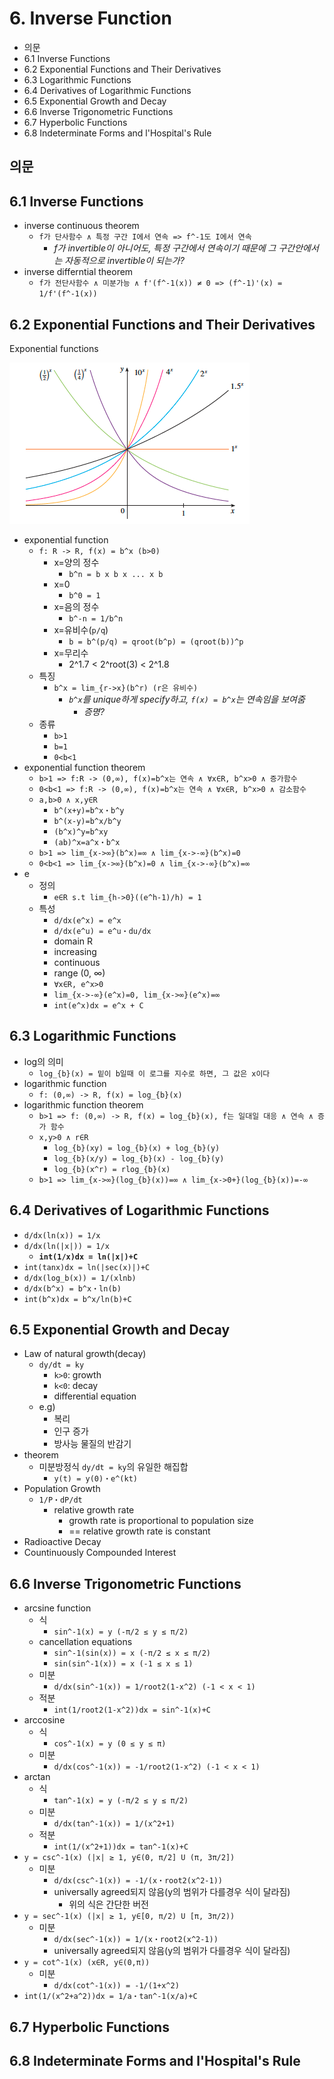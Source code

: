 # 6. Inverse Function

- 의문
- 6.1 Inverse Functions
- 6.2 Exponential Functions and Their Derivatives
- 6.3 Logarithmic Functions
- 6.4 Derivatives of Logarithmic Functions
- 6.5 Exponential Growth and Decay
- 6.6 Inverse Trigonometric Functions
- 6.7 Hyperbolic Functions
- 6.8 Indeterminate Forms and l'Hospital's Rule

## 의문

## 6.1 Inverse Functions

- inverse continuous theorem
  - `f가 단사함수 ∧ 특정 구간 I에서 연속 => f^-1도 I에서 연속`
    - *f가 invertible이 아니어도, 특정 구간에서 연속이기 때문에 그 구간안에서는 자동적으로 invertible이 되는가?*
- inverse differntial theorem
  - `f가 전단사함수 ∧ 미분가능 ∧ f'(f^-1(x)) ≠ 0 => (f^-1)'(x) = 1/f'(f^-1(x))`

## 6.2 Exponential Functions and Their Derivatives

Exponential functions

![](./images/ch6/exponential_function1.png)

- exponential function
  - `f: R -> R, f(x) = b^x (b>0)`
    - x=양의 정수
      - `b^n = b x b x ... x b`
    - x=0
      - `b^0 = 1`
    - x=음의 정수
      - `b^-n = 1/b^n`
    - x=유비수(`p/q`)
      - `b = b^(p/q) = qroot(b^p) = (qroot(b))^p`
    - x=무리수
      - 2^1.7 < 2^root(3) < 2^1.8
  - 특징
    - `b^x = lim_{r->x}(b^r) (r은 유비수)`
      - *`b^x`를 unique하게 specify하고, `f(x) = b^x`는 연속임을 보여줌*
        - *증명?*
  - 종류
    - `b>1`
    - `b=1`
    - `0<b<1`
- exponential function theorem
  - `b>1 => f:R -> (0,∞), f(x)=b^x는 연속 ∧ ∀x∈R, b^x>0 ∧ 증가함수`
  - `0<b<1 => f:R -> (0,∞), f(x)=b^x는 연속 ∧ ∀x∈R, b^x>0 ∧ 감소함수`
  - `a,b>0 ∧ x,y∈R`
    - `b^(x+y)=b^x・b^y`
    - `b^(x-y)=b^x/b^y`
    - `(b^x)^y=b^xy`
    - `(ab)^x=a^x・b^x`
  - `b>1 => lim_{x->∞}(b^x)=∞ ∧ lim_{x->-∞}(b^x)=0`
  - `0<b<1 => lim_{x->∞}(b^x)=0 ∧ lim_{x->-∞}(b^x)=∞`
- e
  - 정의
    - `e∈R s.t lim_{h->0}((e^h-1)/h) = 1`
  - 특성
    - `d/dx(e^x) = e^x`
    - `d/dx(e^u) = e^u・du/dx`
    - domain R
    - increasing
    - continuous
    - range (0, ∞)
    - `∀x∈R, e^x>0`
    - `lim_{x->-∞}(e^x)=0, lim_{x->∞}(e^x)=∞`
    - `int(e^x)dx = e^x + C`

## 6.3 Logarithmic Functions

- log의 의미
  - `log_{b}(x) = 밑이 b일때 이 로그를 지수로 하면, 그 값은 x이다`
- logarithmic function
  - `f: (0,∞) -> R, f(x) = log_{b}(x)`
- logarithmic function theorem
  - `b>1 => f: (0,∞) -> R, f(x) = log_{b}(x), f는 일대일 대응 ∧ 연속 ∧ 증가 함수`
  - `x,y>0 ∧ r∈R`
    - `log_{b}(xy) = log_{b}(x) + log_{b}(y)`
    - `log_{b}(x/y) = log_{b}(x) - log_{b}(y)`
    - `log_{b}(x^r) = rlog_{b}(x)`
  - `b>1 => lim_{x->∞}(log_{b}(x))=∞ ∧ lim_{x->0+}(log_{b}(x))=-∞`

## 6.4 Derivatives of Logarithmic Functions

- `d/dx(ln(x)) = 1/x`
- `d/dx(ln(|x|)) = 1/x`
  - **`int(1/x)dx = ln(|x|)+C`**
- `int(tanx)dx = ln(|sec(x)|)+C`
- `d/dx(log_b(x)) = 1/(xlnb)`
- `d/dx(b^x) = b^x・ln(b)`
- `int(b^x)dx = b^x/ln(b)+C`

## 6.5 Exponential Growth and Decay

- Law of natural growth(decay)
  - `dy/dt = ky`
    - `k>0`: growth
    - `k<0`: decay
    - differential equation
  - e.g)
    - 복리
    - 인구 증가
    - 방사능 물질의 반감기
- theorem
  - 미분방정식 `dy/dt = ky`의 유일한 해집합
    - `y(t) = y(0)・e^(kt)`
- Population Growth
  - `1/P・dP/dt`
    - relative growth rate
      - growth rate is proportional to population size
      - == relative growth rate is constant
- Radioactive Decay
- Countinuously Compounded Interest

## 6.6 Inverse Trigonometric Functions

- arcsine function
  - 식
    - `sin^-1(x) = y (-π/2 ≤ y ≤ π/2)`
  - cancellation equations
    - `sin^-1(sin(x)) = x (-π/2 ≤ x ≤ π/2)`
    - `sin(sin^-1(x)) = x (-1 ≤ x ≤ 1)`
  - 미분
    - `d/dx(sin^-1(x)) = 1/root2(1-x^2) (-1 < x < 1)`
  - 적분
    - `int(1/root2(1-x^2))dx = sin^-1(x)+C`
- arccosine
  - 식
    - `cos^-1(x) = y (0 ≤ y ≤ π)`
  - 미분
    - `d/dx(cos^-1(x)) = -1/root2(1-x^2) (-1 < x < 1)`
- arctan
  - 식
    - `tan^-1(x) = y (-π/2 ≤ y ≤ π/2)`
  - 미분
    - `d/dx(tan^-1(x)) = 1/(x^2+1)`
  - 적분
    - `int(1/(x^2+1))dx = tan^-1(x)+C`
- `y = csc^-1(x) (|x| ≥ 1, y∈(0, π/2] U (π, 3π/2]) `
  - 미분
    - `d/dx(csc^-1(x)) = -1/(x・root2(x^2-1))`
    - universally agreed되지 않음(y의 범위가 다를경우 식이 달라짐)
      - 위의 식은 간단한 버전
- `y = sec^-1(x) (|x| ≥ 1, y∈[0, π/2) U [π, 3π/2))`
  - 미분
    - `d/dx(sec^-1(x)) = 1/(x・root2(x^2-1))`
    - universally agreed되지 않음(y의 범위가 다를경우 식이 달라짐)
- `y = cot^-1(x) (x∈R, y∈(0,π))`
  - 미분
    - `d/dx(cot^-1(x)) = -1/(1+x^2)`
- `int(1/(x^2+a^2))dx = 1/a・tan^-1(x/a)+C`

## 6.7 Hyperbolic Functions
## 6.8 Indeterminate Forms and l'Hospital's Rule

